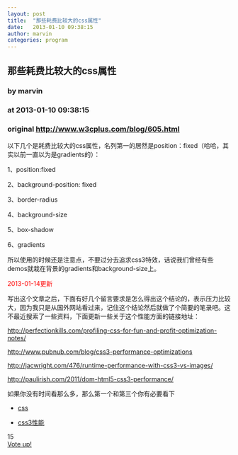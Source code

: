 ```yaml
---
layout: post
title:  "那些耗费比较大的css属性"
date:   2013-01-10 09:38:15
author: marvin
categories: program
---
```


## 那些耗费比较大的css属性
### by marvin
### at 2013-01-10 09:38:15
### original <http://www.w3cplus.com/blog/605.html>

<div><div><div><p>以下几个是耗费比较大的css属性，名列第一的居然是position：fixed（哈哈，其实以前一直以为是gradients的）：</p>
<p>1、position:fixed</p>
<p>2、background-position: fixed</p>
<p>3、border-radius</p>
<p>4、background-size</p>
<p>5、box-shadow</p>
<p>6、gradients</p>
<p>所以使用的时候还是注意点，不要过分去追求css3特效，话说我们曾经有些demos就栽在背景的gradients和background-size上。</p>
<p><span style="color:#ff0000">2013-01-14更新</span></p>
<p>写出这个文章之后，下面有好几个留言要求是怎么得出这个结论的，表示压力比较大，因为我只是从国外网站看过来，记住这个结论然后就做了个简要的笔录吧。这不最近搜索了一些资料，下面更新一些关于这个性能方面的链接地址：</p>
<p><a href="http://perfectionkills.com/profiling-css-for-fun-and-profit-optimization-notes/">http://perfectionkills.com/profiling-css-for-fun-and-profit-optimization-notes/</a></p>
<p><a href="http://www.pubnub.com/blog/css3-performance-optimizations">http://www.pubnub.com/blog/css3-performance-optimizations</a></p>
<p><a href="http://jacwright.com/476/runtime-performance-with-css3-vs-images/">http://jacwright.com/476/runtime-performance-with-css3-vs-images/</a></p>
<p><a href="http://paulirish.com/2011/dom-html5-css3-performance/">http://paulirish.com/2011/dom-html5-css3-performance/</a></p>
<p>如果你没有时间看那么多，那么第一个和第三个你有必要看下</p>
</div></div></div><div><ul><li><a href="http://www.w3cplus.com/blog/tags/8.html">css</a></li></ul></div><div><ul><li><a href="http://www.w3cplus.com/blog/tags/295.html">css3性能</a></li></ul></div><div><div><div><div>
      <div>15</div>
                  <a href="http://www.w3cplus.com/vote/node/605/1/vote/alternate/Dhr0I-CkkhpIZnmuclBwbqxsUFYmLMH9QGnRq_eaihs/nojs" rel="nofollow">
                <div title="Vote up!"></div>
          <div>Vote up!</div>
              </a>
                </div>
</div></div></div><img src="http://www1.feedsky.com/t1/707654678/W3CPlus/feedsky/s.gif?r=http://www.w3cplus.com/blog/605.html" border="0" height="0" width="0">